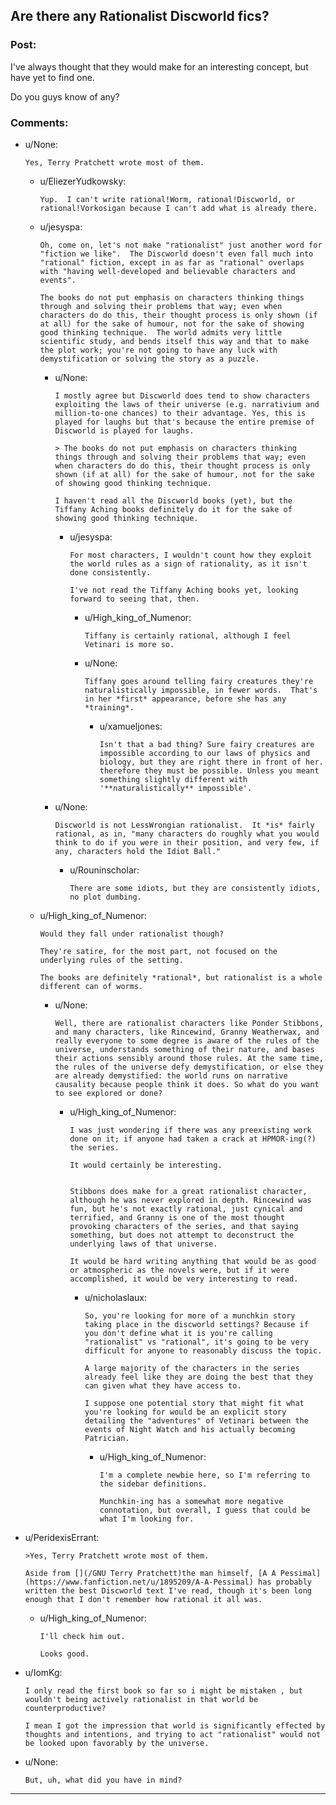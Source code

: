 ## Are there any Rationalist Discworld fics?

### Post:

I've always thought that they would make for an interesting concept, but have yet to find one.

Do you guys know of any?

### Comments:

- u/None:
  ```
  Yes, Terry Pratchett wrote most of them.
  ```

  - u/EliezerYudkowsky:
    ```
    Yup.  I can't write rational!Worm, rational!Discworld, or rational!Vorkosigan because I can't add what is already there.
    ```

  - u/jesyspa:
    ```
    Oh, come on, let's not make "rationalist" just another word for "fiction we like".  The Discworld doesn't even fall much into "rational" fiction, except in as far as "rational" overlaps with "having well-developed and believable characters and events".

    The books do not put emphasis on characters thinking things through and solving their problems that way; even when characters do do this, their thought process is only shown (if at all) for the sake of humour, not for the sake of showing good thinking technique.  The world admits very little scientific study, and bends itself this way and that to make the plot work; you're not going to have any luck with demystification or solving the story as a puzzle.
    ```

    - u/None:
      ```
      I mostly agree but Discworld does tend to show characters exploiting the laws of their universe (e.g. narrativium and million-to-one chances) to their advantage. Yes, this is played for laughs but that's because the entire premise of Discworld is played for laughs. 

      > The books do not put emphasis on characters thinking things through and solving their problems that way; even when characters do do this, their thought process is only shown (if at all) for the sake of humour, not for the sake of showing good thinking technique.

      I haven't read all the Discworld books (yet), but the Tiffany Aching books definitely do it for the sake of showing good thinking technique.
      ```

      - u/jesyspa:
        ```
        For most characters, I wouldn't count how they exploit the world rules as a sign of rationality, as it isn't done consistently.

        I've not read the Tiffany Aching books yet, looking forward to seeing that, then.
        ```

        - u/High_king_of_Numenor:
          ```
          Tiffany is certainly rational, although I feel Vetinari is more so.
          ```

        - u/None:
          ```
          Tiffany goes around telling fairy creatures they're naturalistically impossible, in fewer words.  That's in her *first* appearance, before she has any *training*.
          ```

          - u/xamueljones:
            ```
            Isn't that a bad thing? Sure fairy creatures are impossible according to our laws of physics and biology, but they are right there in front of her. therefore they must be possible. Unless you meant something slightly different with '**naturalistically** impossible'.
            ```

    - u/None:
      ```
      Discworld is not LessWrongian rationalist.  It *is* fairly rational, as in, "many characters do roughly what you would think to do if you were in their position, and very few, if any, characters hold the Idiot Ball."
      ```

      - u/Rouninscholar:
        ```
        There are some idiots, but they are consistently idiots, no plot dumbing.
        ```

  - u/High_king_of_Numenor:
    ```
    Would they fall under rationalist though?

    They're satire, for the most part, not focused on the underlying rules of the setting. 

    The books are definitely *rational*, but rationalist is a whole different can of worms.
    ```

    - u/None:
      ```
      Well, there are rationalist characters like Ponder Stibbons, and many characters, like Rincewind, Granny Weatherwax, and really everyone to some degree is aware of the rules of the universe, understands something of their nature, and bases their actions sensibly around those rules. At the same time, the rules of the universe defy demystification, or else they are already demystified: the world runs on narrative causality because people think it does. So what do you want to see explored or done?
      ```

      - u/High_king_of_Numenor:
        ```
        I was just wondering if there was any preexisting work done on it; if anyone had taken a crack at HPMOR-ing(?) the series.

        It would certainly be interesting.


        Stibbons does make for a great rationalist character, although he was never explored in depth. Rincewind was fun, but he's not exactly rational, just cynical and terrified, and Granny is one of the most thought provoking characters of the series, and that saying something, but does not attempt to deconstruct the underlying laws of that universe.

        It would be hard writing anything that would be as good or atmospheric as the novels were, but if it were accomplished, it would be very interesting to read.
        ```

        - u/nicholaslaux:
          ```
          So, you're looking for more of a munchkin story taking place in the discworld settings? Because if you don't define what it is you're calling "rationalist" vs "rational", it's going to be very difficult for anyone to reasonably discuss the topic.

          A large majority of the characters in the series already feel like they are doing the best that they can given what they have access to.

          I suppose one potential story that might fit what you're looking for would be an explicit story detailing the "adventures" of Vetinari between the events of Night Watch and his actually becoming Patrician.
          ```

          - u/High_king_of_Numenor:
            ```
            I'm a complete newbie here, so I'm referring to the sidebar definitions.

            Munchkin-ing has a somewhat more negative connotation, but overall, I guess that could be what I'm looking for.
            ```

- u/PeridexisErrant:
  ```
  >Yes, Terry Pratchett wrote most of them.

  Aside from [](/GNU Terry Pratchett)the man himself, [A A Pessimal](https://www.fanfiction.net/u/1895209/A-A-Pessimal) has probably written the best Discworld text I've read, though it's been long enough that I don't remember how rational it all was.
  ```

  - u/High_king_of_Numenor:
    ```
    I'll check him out.

    Looks good.
    ```

- u/IomKg:
  ```
  I only read the first book so far so i might be mistaken , but wouldn't being actively rationalist in that world be counterproductive?

  I mean I got the impression that world is significantly effected by thoughts and intentions, and trying to act "rationalist" would not be looked upon favorably by the universe.
  ```

- u/None:
  ```
  But, uh, what did you have in mind?
  ```

---

